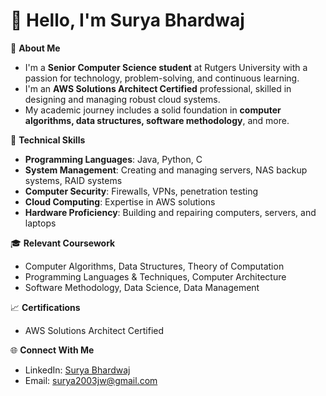 # 👋 Hello, I'm Surya Bhardwaj  

🔭 **About Me**  
- I'm a **Senior Computer Science student** at Rutgers University with a passion for technology, problem-solving, and continuous learning.  
- I'm an **AWS Solutions Architect Certified** professional, skilled in designing and managing robust cloud systems.  
- My academic journey includes a solid foundation in **computer algorithms, data structures, software methodology**, and more.  

🌟 **Technical Skills**  
- **Programming Languages**: Java, Python, C  
- **System Management**: Creating and managing servers, NAS backup systems, RAID systems  
- **Computer Security**: Firewalls, VPNs, penetration testing  
- **Cloud Computing**: Expertise in AWS solutions  
- **Hardware Proficiency**: Building and repairing computers, servers, and laptops  

🎓 **Relevant Coursework**  
- Computer Algorithms, Data Structures, Theory of Computation  
- Programming Languages & Techniques, Computer Architecture  
- Software Methodology, Data Science, Data Management  

📈 **Certifications**  
- AWS Solutions Architect Certified  

🌐 **Connect With Me**  
- LinkedIn: [Surya Bhardwaj](https://www.linkedin.com/in/suryab2003/)  
- Email: surya2003jw@gmail.com  

